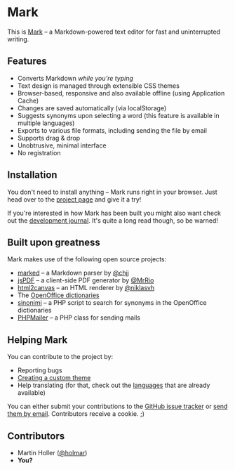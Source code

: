 # Mark

This is [Mark](http://mark.martinholler.com) – a Markdown-powered text editor for fast and uninterrupted writing.

## Features

- Converts Markdown _while you’re typing_
- Text design is managed through extensible CSS themes
- Browser-based, responsive and also available offline (using Application Cache)
- Changes are saved automatically (via localStorage)
- Suggests synonyms upon selecting a word (this feature is available in multiple languages)
- Exports to various file formats, including sending the file by email
- Supports drag & drop
- Unobtrusive, minimal interface
- No registration

## Installation

You don't need to install anything – Mark runs right in your browser. Just head over to the [project page](http://mark.martinholler.com) and give it a try!

If you're interested in how Mark has been built you might also want check out the [development journal](http://www.martinholler.com/marks-story). It's quite a long read though, so be warned!

## Built upon greatness

Mark makes use of the following open source projects:

- [marked](https://github.com/chjj/marked) – a Markdown parser by [@chjj](https://github.com/chjj)
- [jsPDF](https://github.com/MrRio/jsPDF) – a client-side PDF generator by [@MrRio](https://github.com/MrRio)
- [html2canvas](https://github.com/niklasvh/html2canvas) – an HTML renderer by [@niklasvh](https://github.com/niklasvh)
- The [OpenOffice dictionaries](https://www.openoffice.org/lingucomponent/)
- [sinonimi](http://sinonimi.sourceforge.net/) – a PHP script to search for synonyms in the OpenOffice dictionaries
- [PHPMailer](https://github.com/PHPMailer/PHPMailer) – a PHP class for sending mails

## Helping Mark

You can contribute to the project by:

- Reporting bugs
- [Creating a custom theme](https://github.com/holmar/mark/blob/master/THEMES.md)
- Help translating (for that, check out the [languages](https://github.com/holmar/mark/tree/master/languages) that are already available)

You can either submit your contributions to the [GitHub issue tracker](https://github.com/holmar/mark/issues) or [send them by email](mailto:servus@martinholler.com). Contributors receive a cookie. ;)

## Contributors

- Martin Holler ([@holmar](https://github.com/holmar))
- **You?**